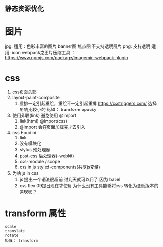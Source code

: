 ## 静态资源优化 
#  图片
jpg:
适用：色彩丰富的图片 banner图 焦点图 不支持透明图片
png: 
支持透明 适用: icon
webpack之图片压缩工具 ： https://www.npmjs.com/package/imagemin-webpack-plugin

# css
1. css页面头部
2. layout-paint-composite
   1. 重排一定引起重绘，重绘不一定引起重排  https://csstriggers.com/ 选择影响比较小的 比如： transform opacity
3. 使用外联(link) 避免使用 @import
   1. link(html) @import(css)
   2. @import 会在页面加载完才去引入
4. css Houdini
   1. link
   2. 没有模块化
   3. stylus 预处理器 
   4. post-css 后处理器(-webkit)
   5. css-module / scope
   6. css in js  styled-components(共享js变量)
5. 为啥 js in css
   1. js 提出一个语法很超前 过几天就可以用了 因为 babel 
   2. css flex 09提出现在才使用 为什么没有工具能够将css 转化为更低版本的实现呢？

# transform 属性
    scale
    translate
    rotate
    矩阵： transform 